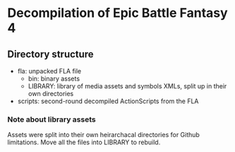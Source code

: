 # Decompilation of Epic Battle Fantasy 4

## Directory structure

  * fla: unpacked FLA file
    * bin: binary assets
    * LIBRARY: library of media assets and symbols XMLs, split up in their own directories
  * scripts: second-round decompiled ActionScripts from the FLA
  
### Note about library assets

Assets were split into their own heirarchacal directories for Github limitations. Move all the files into LIBRARY to rebuild.
